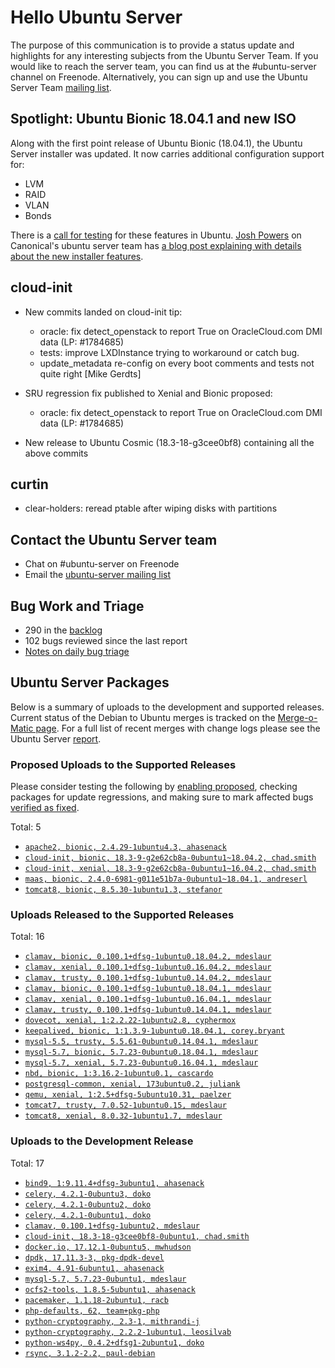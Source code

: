 # Hello Ubuntu Server

The purpose of this communication is to provide a status update and
highlights for any interesting subjects from the Ubuntu Server Team. If
you would like to reach the server team, you can find us at
the #ubuntu-server channel on Freenode. Alternatively, you can sign up
and use the Ubuntu Server Team [mailing list](https://lists.ubuntu.com/mailman/listinfo/ubuntu-server).

## Spotlight: Ubuntu Bionic 18.04.1 and new ISO
Along with the first point release of Ubuntu Bionic (18.04.1), the Ubuntu Server installer was updated. It now carries additional configuration support for:
 - LVM
 - RAID
 - VLAN
 - Bonds

There is a [call for testing](https://lists.ubuntu.com/archives/ubuntu-server/2018-July/007725.html) for these features in Ubuntu.  [Josh Powers](https://powersj.io) on Canonical's ubuntu server team has [a blog post explaining with details about the new installer features](https://powersj.io/post/ubuntu-bionic-subiquity-updated/).


## cloud-init

- New commits landed on cloud-init tip:
  - oracle: fix detect_openstack to report True on OracleCloud.com DMI data
    (LP: #1784685)
  - tests: improve LXDInstance trying to workaround or catch bug.
  - update_metadata re-config on every boot comments and tests not quite
    right [Mike Gerdts]

- SRU regression fix published to Xenial and Bionic proposed:
  - oracle: fix detect_openstack to report True on OracleCloud.com DMI data
    (LP: #1784685)
- New release to Ubuntu Cosmic (18.3-18-g3cee0bf8) containing all the above
  commits

## curtin

  - clear-holders: reread ptable after wiping disks with partitions

## Contact the Ubuntu Server team

- Chat on #ubuntu-server on Freenode
- Email the [ubuntu-server mailing list](https://lists.ubuntu.com/mailman/listinfo/ubuntu-server)

## Bug Work and Triage

- 290 in the [backlog]('https://bugs.launchpad.net/~ubuntu-server/+subscribedbugs)
- 102 bugs reviewed since the last report
- [Notes on daily bug triage](https://wiki.ubuntu.com/ServerTeam/KnowledgeBase#Bug_Triage)

## Ubuntu Server Packages

Below is a summary of uploads to the development and supported
releases. Current status of the Debian to Ubuntu merges is tracked on
the [Merge-o-Matic page](https://merges.ubuntu.com/main.html). For a
full list of recent merges with change logs please see the Ubuntu
Server [report](http://reqorts.qa.ubuntu.com/reports/ubuntu-server/merges.html).

### Proposed Uploads to the Supported Releases

Please consider testing the following by [enabling proposed](https://wiki.ubuntu.com/Testing/EnableProposed), checking packages for update regressions, and making sure to mark affected bugs [verified as fixed](https://wiki.ubuntu.com/StableReleaseUpdates#Verification).

Total: 5

- [`apache2, bionic, 2.4.29-1ubuntu4.3, ahasenack`](https://launchpad.net/ubuntu/+source/apache2/2.4.29-1ubuntu4.3)
- [`cloud-init, bionic, 18.3-9-g2e62cb8a-0ubuntu1~18.04.2, chad.smith`](https://launchpad.net/ubuntu/+source/cloud-init/18.3-9-g2e62cb8a-0ubuntu1~18.04.2)
- [`cloud-init, xenial, 18.3-9-g2e62cb8a-0ubuntu1~16.04.2, chad.smith`](https://launchpad.net/ubuntu/+source/cloud-init/18.3-9-g2e62cb8a-0ubuntu1~16.04.2)
- [`maas, bionic, 2.4.0-6981-g011e51b7a-0ubuntu1~18.04.1, andreserl`](https://launchpad.net/ubuntu/+source/maas/2.4.0-6981-g011e51b7a-0ubuntu1~18.04.1)
- [`tomcat8, bionic, 8.5.30-1ubuntu1.3, stefanor`](https://launchpad.net/ubuntu/+source/tomcat8/8.5.30-1ubuntu1.3)

### Uploads Released to the Supported Releases

Total: 16

- [`clamav, bionic, 0.100.1+dfsg-1ubuntu0.18.04.2, mdeslaur`](https://launchpad.net/ubuntu/+source/clamav/0.100.1+dfsg-1ubuntu0.18.04.2)
- [`clamav, xenial, 0.100.1+dfsg-1ubuntu0.16.04.2, mdeslaur`](https://launchpad.net/ubuntu/+source/clamav/0.100.1+dfsg-1ubuntu0.16.04.2)
- [`clamav, trusty, 0.100.1+dfsg-1ubuntu0.14.04.2, mdeslaur`](https://launchpad.net/ubuntu/+source/clamav/0.100.1+dfsg-1ubuntu0.14.04.2)
- [`clamav, bionic, 0.100.1+dfsg-1ubuntu0.18.04.1, mdeslaur`](https://launchpad.net/ubuntu/+source/clamav/0.100.1+dfsg-1ubuntu0.18.04.1)
- [`clamav, xenial, 0.100.1+dfsg-1ubuntu0.16.04.1, mdeslaur`](https://launchpad.net/ubuntu/+source/clamav/0.100.1+dfsg-1ubuntu0.16.04.1)
- [`clamav, trusty, 0.100.1+dfsg-1ubuntu0.14.04.1, mdeslaur`](https://launchpad.net/ubuntu/+source/clamav/0.100.1+dfsg-1ubuntu0.14.04.1)
- [`dovecot, xenial, 1:2.2.22-1ubuntu2.8, cyphermox`](https://launchpad.net/ubuntu/+source/dovecot/1:2.2.22-1ubuntu2.8)
- [`keepalived, bionic, 1:1.3.9-1ubuntu0.18.04.1, corey.bryant`](https://launchpad.net/ubuntu/+source/keepalived/1:1.3.9-1ubuntu0.18.04.1)
- [`mysql-5.5, trusty, 5.5.61-0ubuntu0.14.04.1, mdeslaur`](https://launchpad.net/ubuntu/+source/mysql-5.5/5.5.61-0ubuntu0.14.04.1)
- [`mysql-5.7, bionic, 5.7.23-0ubuntu0.18.04.1, mdeslaur`](https://launchpad.net/ubuntu/+source/mysql-5.7/5.7.23-0ubuntu0.18.04.1)
- [`mysql-5.7, xenial, 5.7.23-0ubuntu0.16.04.1, mdeslaur`](https://launchpad.net/ubuntu/+source/mysql-5.7/5.7.23-0ubuntu0.16.04.1)
- [`nbd, bionic, 1:3.16.2-1ubuntu0.1, cascardo`](https://launchpad.net/ubuntu/+source/nbd/1:3.16.2-1ubuntu0.1)
- [`postgresql-common, xenial, 173ubuntu0.2, juliank`](https://launchpad.net/ubuntu/+source/postgresql-common/173ubuntu0.2)
- [`qemu, xenial, 1:2.5+dfsg-5ubuntu10.31, paelzer`](https://launchpad.net/ubuntu/+source/qemu/1:2.5+dfsg-5ubuntu10.31)
- [`tomcat7, trusty, 7.0.52-1ubuntu0.15, mdeslaur`](https://launchpad.net/ubuntu/+source/tomcat7/7.0.52-1ubuntu0.15)
- [`tomcat8, xenial, 8.0.32-1ubuntu1.7, mdeslaur`](https://launchpad.net/ubuntu/+source/tomcat8/8.0.32-1ubuntu1.7)

### Uploads to the Development Release

Total: 17

- [`bind9, 1:9.11.4+dfsg-3ubuntu1, ahasenack`](https://launchpad.net/ubuntu/+source/bind9/1:9.11.4+dfsg-3ubuntu1)
- [`celery, 4.2.1-0ubuntu3, doko`](https://launchpad.net/ubuntu/+source/celery/4.2.1-0ubuntu3)
- [`celery, 4.2.1-0ubuntu2, doko`](https://launchpad.net/ubuntu/+source/celery/4.2.1-0ubuntu2)
- [`celery, 4.2.1-0ubuntu1, doko`](https://launchpad.net/ubuntu/+source/celery/4.2.1-0ubuntu1)
- [`clamav, 0.100.1+dfsg-1ubuntu2, mdeslaur`](https://launchpad.net/ubuntu/+source/clamav/0.100.1+dfsg-1ubuntu2)
- [`cloud-init, 18.3-18-g3cee0bf8-0ubuntu1, chad.smith`](https://launchpad.net/ubuntu/+source/cloud-init/18.3-18-g3cee0bf8-0ubuntu1)
- [`docker.io, 17.12.1-0ubuntu5, mwhudson`](https://launchpad.net/ubuntu/+source/docker.io/17.12.1-0ubuntu5)
- [`dpdk, 17.11.3-3, pkg-dpdk-devel`](https://launchpad.net/ubuntu/+source/dpdk/17.11.3-3)
- [`exim4, 4.91-6ubuntu1, ahasenack`](https://launchpad.net/ubuntu/+source/exim4/4.91-6ubuntu1)
- [`mysql-5.7, 5.7.23-0ubuntu1, mdeslaur`](https://launchpad.net/ubuntu/+source/mysql-5.7/5.7.23-0ubuntu1)
- [`ocfs2-tools, 1.8.5-5ubuntu1, ahasenack`](https://launchpad.net/ubuntu/+source/ocfs2-tools/1.8.5-5ubuntu1)
- [`pacemaker, 1.1.18-2ubuntu1, racb`](https://launchpad.net/ubuntu/+source/pacemaker/1.1.18-2ubuntu1)
- [`php-defaults, 62, team+pkg-php`](https://launchpad.net/ubuntu/+source/php-defaults/62)
- [`python-cryptography, 2.3-1, mithrandi-j`](https://launchpad.net/ubuntu/+source/python-cryptography/2.3-1)
- [`python-cryptography, 2.2.2-1ubuntu1, leosilvab`](https://launchpad.net/ubuntu/+source/python-cryptography/2.2.2-1ubuntu1)
- [`python-ws4py, 0.4.2+dfsg1-2ubuntu1, doko`](https://launchpad.net/ubuntu/+source/python-ws4py/0.4.2+dfsg1-2ubuntu1)
- [`rsync, 3.1.2-2.2, paul-debian`](https://launchpad.net/ubuntu/+source/rsync/3.1.2-2.2)
